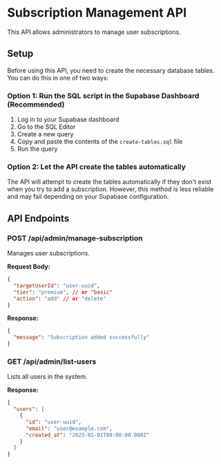# Subscription Management API

This API allows administrators to manage user subscriptions.

## Setup

Before using this API, you need to create the necessary database tables. You can do this in one of two ways:

### Option 1: Run the SQL script in the Supabase Dashboard (Recommended)

1. Log in to your Supabase dashboard
2. Go to the SQL Editor
3. Create a new query
4. Copy and paste the contents of the `create-tables.sql` file
5. Run the query

### Option 2: Let the API create the tables automatically

The API will attempt to create the tables automatically if they don't exist when you try to add a subscription. However, this method is less reliable and may fail depending on your Supabase configuration.

## API Endpoints

### POST /api/admin/manage-subscription

Manages user subscriptions.

**Request Body:**

```json
{
  "targetUserId": "user-uuid",
  "tier": "premium", // or "basic"
  "action": "add" // or "delete"
}
```

**Response:**

```json
{
  "message": "Subscription added successfully"
}
```

### GET /api/admin/list-users

Lists all users in the system.

**Response:**

```json
{
  "users": [
    {
      "id": "user-uuid",
      "email": "user@example.com",
      "created_at": "2023-01-01T00:00:00.000Z"
    }
  ]
}
```

